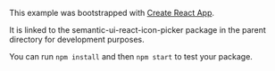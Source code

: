 This example was bootstrapped with [Create React App](https://github.com/facebook/create-react-app).

It is linked to the semantic-ui-react-icon-picker package in the parent directory for development purposes.

You can run `npm install` and then `npm start` to test your package.
